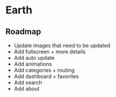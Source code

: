 # Earth

## Roadmap

- Update images that need to be updated
- Add fullscreen + more details
- Add auto update
- Add animations
- Add categories + routing
- Add dashboard + favorites
- Add search
- Add about
